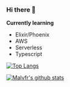 ### Hi there 👋

**Currently learning**
- Elixir/Phoenix
- AWS
- Serverless
- Typescript

<!--
**malvfr/malvfr** is a ✨ _special_ ✨ repository because its `README.md` (this file) appears on your GitHub profile.

Here are some ideas to get you started:

- 🔭 I’m currently working on ...
- 🌱 I’m currently learning ...
- 👯 I’m looking to collaborate on ...
- 🤔 I’m looking for help with ...
- 💬 Ask me about ...
- 📫 How to reach me: ...
- 😄 Pronouns: ...
- ⚡ Fun fact: ...
-->

[![Top Langs](https://github-readme-stats.vercel.app/api/top-langs/?username=malvfr&theme=merko)](https://github.com/malvfr/github-readme-stats)

[![Malvfr's github stats](https://github-readme-stats.vercel.app/api?username=malvfr&theme=merko)](https://github.com/malvfr/github-readme-stats)
